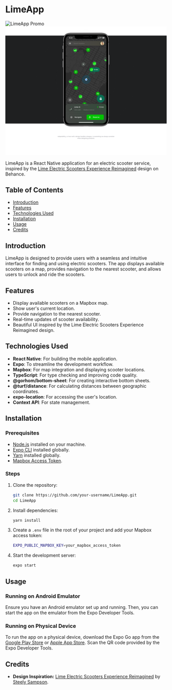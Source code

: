 # LimeApp

![LimeApp Promo](./assets/LimeAppGIF.gif)
![LimeApp](./assets/Interface.png)

LimeApp is a React Native application for an electric scooter service, inspired by the [Lime Electric Scooters Experience Reimagined](https://www.behance.net/gallery/97085269/Lime-Electric-Scooters-Experience-Reimagined) design on Behance.

## Table of Contents

- [Introduction](#introduction)
- [Features](#features)
- [Technologies Used](#technologies-used)
- [Installation](#installation)
- [Usage](#usage)
- [Credits](#credits)

## Introduction

LimeApp is designed to provide users with a seamless and intuitive interface for finding and using electric scooters. The app displays available scooters on a map, provides navigation to the nearest scooter, and allows users to unlock and ride the scooters.

## Features

- Display available scooters on a Mapbox map.
- Show user's current location.
- Provide navigation to the nearest scooter.
- Real-time updates of scooter availability.
- Beautiful UI inspired by the Lime Electric Scooters Experience Reimagined design.

## Technologies Used

- **React Native**: For building the mobile application.
- **Expo**: To streamline the development workflow.
- **Mapbox**: For map integration and displaying scooter locations.
- **TypeScript**: For type checking and improving code quality.
- **@gorhom/bottom-sheet**: For creating interactive bottom sheets.
- **@turf/distance**: For calculating distances between geographic coordinates.
- **expo-location**: For accessing the user's location.
- **Context API**: For state management.

## Installation

### Prerequisites

- [Node.js](https://nodejs.org/) installed on your machine.
- [Expo CLI](https://docs.expo.dev/get-started/installation/) installed globally.
- [Yarn](https://yarnpkg.com/) installed globally.
- [Mapbox Access Token](https://account.mapbox.com/).

### Steps

1. Clone the repository:

   ```sh
   git clone https://github.com/your-username/LimeApp.git
   cd LimeApp
   ```

2. Install dependencies:

   ```sh
   yarn install
   ```

3. Create a `.env` file in the root of your project and add your Mapbox access token:

   ```sh
   EXPO_PUBLIC_MAPBOX_KEY=your_mapbox_access_token
   ```

4. Start the development server:

   ```sh
   expo start
   ```

## Usage

### Running on Android Emulator

Ensure you have an Android emulator set up and running. Then, you can start the app on the emulator from the Expo Developer Tools.

### Running on Physical Device

To run the app on a physical device, download the Expo Go app from the [Google Play Store](https://play.google.com/store/apps/details?id=host.exp.exponent) or [Apple App Store](https://apps.apple.com/app/expo-go/id982107779). Scan the QR code provided by the Expo Developer Tools.

## Credits

- **Design Inspiration:** [Lime Electric Scooters Experience Reimagined](https://www.behance.net/gallery/97085269/Lime-Electric-Scooters-Experience-Reimagined) by [Steely Sampson](https://www.behance.net/steelysteele).
